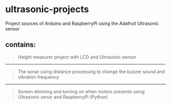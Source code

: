 # ultrasonic-projects
Project sources of Arduino and RaspberryPi using the Adafruit Ultrasonic sensor
## contains:
> Height measurer project with LCD and Ultrasonic sensor
--------------------
> The sonar using distance processing to change the buzzer sound and vibration frequency
--------------------
> Screen dimming and turning on when motion presents using Ultrasonic senor and RaspberryPi (Python)
